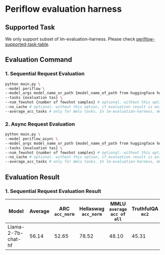 # Periflow evaluation harness

## Supported Task
We only support subset of lm-evaluation-harness. Please check [periflow-supported-task-table](periflow_supported_task_table.md).

## Evaluation Command

### 1. Sequential Request Evaluation
```bash
python main.py \
--model periflow \
--model_args model_name_or_path {model_name_of_path from huggingface hub},req_url={engine request url} \
--tasks {evaluation tas} \
--num_fewshot {number of fewshot samples} # optional. without this option, num_fewshot=0
--no_cache # optional. without this option, if evaluation result is existing, then skip the evaluation process, return cached results.
--average_acc_tasks # only for mmlu tasks. In lm-evaluation-harness, mmlu dataset contains a lots of seperated datasets. Using this option, the average acc of all seperated datsets is added in result table.
```


### 2. Async Request Evaluation
```bash
python main.py \
--model periflow_async \
--model_args model_name_or_path {model_name_of_path from huggingface hub},req_url={engine request url} \
--tasks {evaluation tas} \
--num_fewshot {number of fewshot samples} # optional. without this option, num_fewshot=0
--no_cache # optional. without this option, if evaluation result is existing, then skip the evaluation process, return cached results.
--average_acc_tasks # only for mmlu tasks. In lm-evaluation-harness, mmlu dataset contains a lots of seperated datasets. Using this option, the average acc of all seperated datsets is added in result table.
```

## Evaluation Result 
### 1. Sequential Request Evaluation Result
|Model|Average|ARC `acc_norm`|Hellaswag `acc_norm`|MMLU `average acc of all`|TruthfulQA `mc2`|
|---|---|---|---|---|---|
|Llama-2-7b-chat-hf|56.14|52.65|78.52|48.10|45.31|
